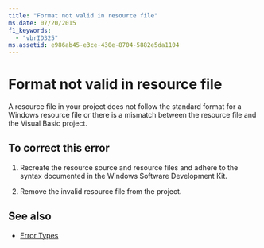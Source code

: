 ```yaml
---
title: "Format not valid in resource file"
ms.date: 07/20/2015
f1_keywords: 
  - "vbrID325"
ms.assetid: e986ab45-e3ce-430e-8704-5882e5da1104
---
```

# Format not valid in resource file

A resource file in your project does not follow the standard format for a Windows resource file or there is a mismatch between the resource file and the Visual Basic project.  
  
## To correct this error  
  
1. Recreate the resource source and resource files and adhere to the syntax documented in the Windows Software Development Kit.  
  
2. Remove the invalid resource file from the project.  
  
## See also

- [Error Types](../programming-guide/language-features/error-types.md)
